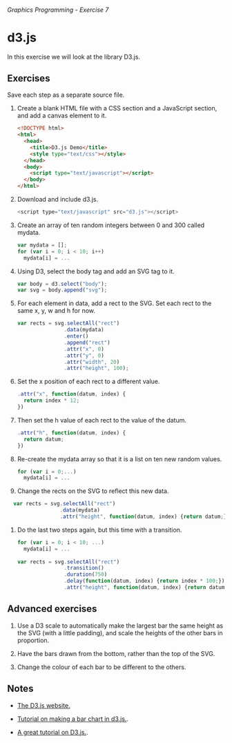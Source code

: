 ###### Graphics Programming - Exercise 7
# d3.js
In this exercise we will look at the library D3.js.

## Exercises
Save each step as a separate source file.

1. Create a blank HTML file with a CSS section and a JavaScript section, and add a canvas element to it.

    ```html
    <!DOCTYPE html>
    <html>
      <head>
        <title>D3.js Demo</title>
        <style type="text/css"></style>
      </head>
      <body>
        <script type="text/javascript"></script>
      </body>
    </html>
    ```

1. Download and include d3.js.

    ```js
    <script type="text/javascript" src="d3.js"></script>
    ```
    
1. Create an array of ten random integers between 0 and 300 called mydata.

    ```js
    var mydata = [];
    for (var i = 0; i < 10; i++)
      mydata[i] = ...
    ```

1. Using D3, select the body tag and add an SVG tag to it.

    ```js
    var body = d3.select("body");
    var svg = body.append("svg");
    ```

1.  For each element in data, add a rect to the SVG. Set each rect to the same x, y, w and h for now.

    ```js
    var rects = svg.selectAll("rect")
                   .data(mydata)
                   .enter()
                   .append("rect")
                   .attr("x", 0)
                   .attr("y", 0)
                   .attr("width", 20)
                   .attr("height", 100);
    ```
    
1. Set the x position of each rect to a different value.

    ```js
    .attr("x", function(datum, index) {
      return index * 12;
    })
    ```

1. Then set the h value of each rect to the value of the datum.

    ```js
    .attr("h", function(datum, index) {
      return datum;
    })
    ```

1. Re-create the mydata array so that it is a list on ten new random values.

    ```js
    for (var i = 0;...)
      mydata[i] = ...
    ```

1. Change the rects on the SVG to reflect this new data.

  ```js
    var rects = svg.selectAll("rect")
                   .data(mydata)
                   .attr("height", function(datum, index) {return datum;});
  ```

1. Do the last two steps again, but this time with a transition.

    ```js
    for (var i = 0; i < 10; ...)
      mydata[i] = ...
      
    var rects = svg.selectAll("rect")
                   .transition()
                   .duration(750)
                   .delay(function(datum, index) {return index * 100;})
                   .attr("height", function(datum, index) {return datum;});
    ```

## Advanced exercises

1. Use a D3 scale to automatically make the largest bar the same height as the SVG (with a little padding), and scale the heights of the other bars in proportion.

1. Have the bars drawn from the bottom, rather than the top of the SVG.

1. Change the colour of each bar to be different to the others.

## Notes
- [The D3.js website.](http://d3js.org/)

- [Tutorial on making a bar chart in d3.js.](http://bost.ocks.org/mike/bar/).

- [A great tutorial on D3.js.](http://alignedleft.com/tutorials/d3/making-a-bar-chart).

